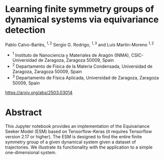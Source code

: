# Learning finite symmetry groups of dynamical systems via equivariance detection
Pablo Calvo-Barlés, $^{1,2}$ Sergio G. Rodrigo, $^{1, 3}$ and Luis Martín-Moreno $^{1,2}$

+ $^{1}$ Instituto de Nanociencia y Materiales de Aragón (INMA), CSIC-Universidad de Zaragoza, Zaragoza 50009, Spain
+ $^{2}$ Departamento de Física de la Materia Condensada, Universidad de Zaragoza, Zaragoza 50009, Spain
+ $^{3}$ Departamento de Física Aplicada, Universidad de Zaragoza, Zaragoza 50009, Spain

https://arxiv.org/abs/2503.03014

# Abstract
This Jupyter notebook provides an implementation of the Equivariance Seeker Model (ESM) based on Tensorflow-Keras (it requires Tensorflow version 2.17 or higher). The ESM is designed to find the entire finite symmetry group of a given dynamical system given a dataset of trajectories. We illustrate its functionality with the application to a simple one-dimensional system.

